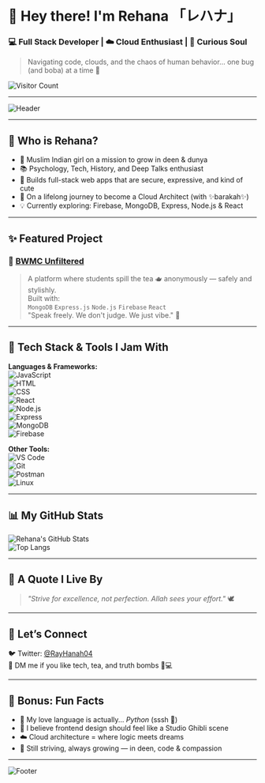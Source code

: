 # 🌸 Hey there! I'm Rehana 「レハナ」  
### 💻 Full Stack Developer | ☁️ Cloud Enthusiast | 🧠 Curious Soul  
> Navigating code, clouds, and the chaos of human behavior... one bug (and boba) at a time 🍡

![Visitor Count](https://count.getloli.com/get/@RayHanah04?theme=gelbooru-b)

---

![Header](https://capsule-render.vercel.app/api?type=waving&color=gradient&height=200&section=header&text=Welcome%20to%20My%20World!&fontAlign=center&fontAlignY=35&fontColor=fff&desc=Powered%20by%20Curiosity%20⚡&descSize=20&animation=fadeIn)

---

## 🎀 Who is Rehana?

- 🌙 Muslim Indian girl on a mission to grow in deen & dunya  
- 📚 Psychology, Tech, History, and Deep Talks enthusiast  
- 🧩 Builds full-stack web apps that are secure, expressive, and kind of cute  
- 🐣 On a lifelong journey to become a Cloud Architect (with ✨barakah✨)  
- 💡 Currently exploring: Firebase, MongoDB, Express, Node.js & React  

---

## ✨ Featured Project  
### 🐾 [BWMC Unfiltered](https://github.com/Rehana-Rahman/bwmc-unfiltered)  
> A platform where students spill the tea 🫖 anonymously — safely and stylishly.  
Built with:  
`MongoDB` `Express.js` `Node.js` `Firebase` `React`  
> "Speak freely. We don't judge. We just vibe." 💬

---

## 🌸 Tech Stack & Tools I Jam With

**Languages & Frameworks:**  
![JavaScript](https://img.shields.io/badge/-JavaScript-F7DF1E?style=flat&logo=javascript&logoColor=black)  
![HTML](https://img.shields.io/badge/-HTML5-E34F26?style=flat&logo=html5&logoColor=white)  
![CSS](https://img.shields.io/badge/-CSS3-1572B6?style=flat&logo=css3)  
![React](https://img.shields.io/badge/-React-61DAFB?style=flat&logo=react)  
![Node.js](https://img.shields.io/badge/-Node.js-339933?style=flat&logo=node.js&logoColor=white)  
![Express](https://img.shields.io/badge/-Express-000000?style=flat&logo=express)  
![MongoDB](https://img.shields.io/badge/-MongoDB-4EA94B?style=flat&logo=mongodb)  
![Firebase](https://img.shields.io/badge/-Firebase-FFCA28?style=flat&logo=firebase)

**Other Tools:**  
![VS Code](https://img.shields.io/badge/-VS%20Code-007ACC?style=flat&logo=visual-studio-code)  
![Git](https://img.shields.io/badge/-Git-F05032?style=flat&logo=git)  
![Postman](https://img.shields.io/badge/-Postman-FF6C37?style=flat&logo=postman)  
![Linux](https://img.shields.io/badge/-Linux-FCC624?style=flat&logo=linux&logoColor=black)  

---

## 📊 My GitHub Stats  
![Rehana's GitHub Stats](https://github-readme-stats.vercel.app/api?username=Rehana-Rahman&show_icons=true&theme=tokyonight&hide_title=true)  
![Top Langs](https://github-readme-stats.vercel.app/api/top-langs/?username=Rehana-Rahman&layout=compact&theme=tokyonight)

---

## 🌟 A Quote I Live By  
> *"Strive for excellence, not perfection. Allah sees your effort."* 🕊️

---

## 💌 Let’s Connect  
🐦 Twitter: [@RayHanah04](https://x.com/RayHanah04?t=50aIGl3R0NPfPepMvhKEGQ&s=09)  
💬 DM me if you like tech, tea, and truth bombs 🍵💻

---

## 💫 Bonus: Fun Facts

- 🧠 My love language is actually... *Python* (sssh 🤫)  
- 🌸 I believe frontend design should feel like a Studio Ghibli scene  
- ☁️ Cloud architecture = where logic meets dreams  
- 🧕 Still striving, always growing — in deen, code & compassion  

---

![Footer](https://capsule-render.vercel.app/api?type=waving&color=gradient&height=150&section=footer)
